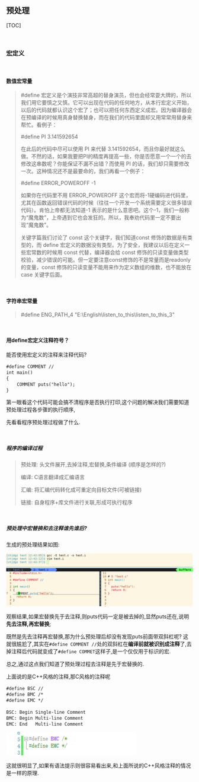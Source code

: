 ﻿## 预处理

[TOC]

<br>

### 宏定义

<br>

#### 数值宏常量

> #define 宏定义是个演技非常高超的替身演员，但也会经常耍大牌的，所以我们用它要慎之又慎。它可以出现在代码的任何地方，从本行宏定义开始，以后的代码就都认识这个宏了；也可以把任何东西定义成宏。因为编译器会在预编译的时候用真身替换替身，而在我们的代码里面却又用常常用替身来帮忙。看例子：
>
> #define PI 3.141592654
>
> 在此后的代码中尽可以使用 PI 来代替 3.141592654，而且你最好就这么做。不然的话，如果我要把PI的精度再提高一些，你是否愿意一个一个的去修改这串数呢？你能保证不漏不出错？而使用 PI 的话，我们却只需要修改一次。这种情况还不是最要命的，我们再看一个例子：
>
> #define ERROR_POWEROFF -1
>
> 如果你在代码里不用 ERROR_POWEROFF 这个宏而将-1硬编码进代码里，尤其在函数返回错误代码的时候（往往一个开发一个系统需要定义很多错误代码）。肯怕上帝都无法知道-1 表示的是什么意思吧。这个-1，我们一般称为“魔鬼数”，上帝遇到它也会发狂的。所以，我奉劝代码里一定不要出现“魔鬼数”。
>
> 关键字篇我们讨论了 const 这个关键字，我们知道const 修饰的数据是有类型的，而 define 宏定义的数据没有类型。为了安全，我建议以后在定义一些宏常数的时候用 const 代替，编译器会给 const 修饰的只读变量做类型校验，减少错误的可能。但一定要注意const修饰的不是常量而是readonly的变量，const 修饰的只读变量不能用来作为定义数组的维数，也不能放在 case 关键字后面。

<br>

#### 字符串宏常量

> #define ENG_PATH_4 "E:\\English\\listen_to_this\\listen_to_this_3"

<br>

#### 用define宏定义注释符号？

能否使用宏定义的注释来注释代码?

```
#define COMMENT //
int main()
{
	COMMENT puts("hello");
}
```

第一眼看这个代码可能会搞不清程序是否执行打印,这个问题的解决我们需要知道预处理过程各步骤的执行顺序,

先看看程序预处理过程做了什么.

<br>

##### 程序的编译过程

> 预处理: 头文件展开,去掉注释,宏替换,条件编译 (顺序是怎样的?)
>
> 编译: C语言翻译成汇编语言
>
> 汇编: 将汇编代码转化成可重定向目标文件(可被链接)
>
> 链接: 自身程序+库文件进行关联,形成可执行程序

<br>

##### 预处理中宏替换和去注释谁先谁后?

生成的预处理结果如图:

![image-20240506124541340](C深度解剖3.assets/image-20240506124541340.png)

观察结果,如果宏替换先于去注释,则puts代码一定是被去掉的,显然puts还在,说明**先去注释,再宏替换**;

既然是先去注释再宏替换,那为什么预处理后却没有发现puts前面带双斜杠呢? 这就很尴尬了,其实在`#define COMMENT //`处的双斜杠在**编译前就被识别成注释**了,去掉注释后代码就变成了`#define COMMET`这样子,是一个仅仅用于标识的宏.

总之,通过这点我们知道了预处理过程去注释是先于宏替换的.

上面说的是C++风格的注释,那C风格的注释呢

```
#define BSC //
#define BMC /*
#define EMC */

BSC: Begin Single-line Comment
BMC: Begin Multi-line Comment
EMC: End   Multi-line Comment
```

![image-20240506131827190](C深度解剖3.assets/image-20240506131827190.png)

这就很明显了,如果有语法提示则很容易看出来,和上面所说的C++风格注释的情况是一样的原理.